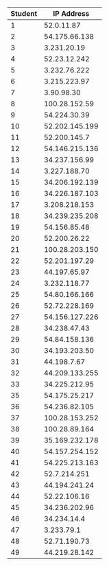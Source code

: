 | Student | IP Address |
|---------|---------|
| 1  | 52.0.11.87    |
| 2  | 54.175.66.138    |
| 3  | 3.231.20.19    |
| 4  | 52.23.12.242    |
| 5  | 3.232.76.222    |
| 6  | 3.215.223.97    |
| 7  | 3.90.98.30    |
| 8  | 100.28.152.59    |
| 9  | 54.224.30.39    |
| 10  | 52.202.145.199    |
| 11  | 52.200.145.7    |
| 12  | 54.146.215.136    |
| 13  | 34.237.156.99    |
| 14  | 3.227.188.70    |
| 15  | 34.206.192.139    |
| 16  | 34.226.187.103    |
| 17  | 3.208.218.153    |
| 18  | 34.239.235.208    |
| 19  | 54.156.85.48    |
| 20  | 52.200.26.22    |
| 21  | 100.28.203.150    |
| 22  | 52.201.197.29    |
| 23  | 44.197.65.97    |
| 24  | 3.232.118.77    |
| 25  | 54.80.166.166    |
| 26  | 52.72.228.169    |
| 27  | 54.156.127.226    |
| 28  | 34.238.47.43    |
| 29  | 54.84.158.136    |
| 30  | 34.193.203.50    |
| 31  | 44.198.7.67    |
| 32  | 44.209.133.255    |
| 33  | 34.225.212.95    |
| 35  | 54.175.25.217    |
| 36  | 54.236.82.105    |
| 37  | 100.28.153.252    |
| 38  | 100.28.89.164    |
| 39  | 35.169.232.178    |
| 40  | 54.157.254.152    |
| 41  | 54.225.213.163    |
| 42  | 52.7.214.251    |
| 43  | 44.194.241.24    |
| 44  | 52.22.106.16    |
| 45  | 34.236.202.96    |
| 46  | 34.234.14.4    |
| 47  | 3.233.79.1    |
| 48  | 52.71.190.73    |
| 49  | 44.219.28.142    |
